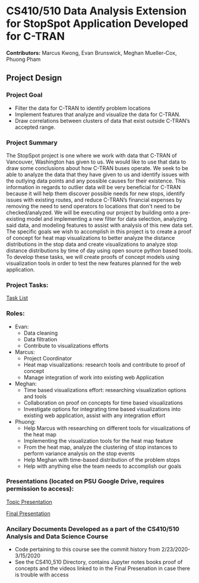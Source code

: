 # CS410/510 Data Analysis Extension for StopSpot Application Developed for C-TRAN
**Contributors:** Marcus Kwong, Evan Brunswick, Meghan Mueller-Cox, Phuong Pham

## Project Design

### Project Goal
* Filter the data for C-TRAN to identify problem locations
* Implement features that analyze and visualize the data for C-TRAN.
* Draw correlations between clusters of data that exist outside C-TRAN’s accepted range.

### Project Summary
The StopSpot project is one where we work with data that C-TRAN of Vancouver, Washington has given to us. We would like to use that data to draw some conclusions about how C-TRAN buses operate. We seek to be able to analyze the data that they have given to us and identify issues with the outlying data points and any possible causes for their existence. This information in regards to outlier data will be very beneficial for C-TRAN because it will help them discover possible needs for new stops, identify issues with existing routes, and reduce C-TRAN’s financial expenses by removing the need to send operators to locations that don't need to be checked/analyzed. We will be executing our project by building onto a pre-existing model and implementing a new filter for data selection, analyzing said data, and modeling features to assist with analysis of this new data set. The specific goals we wish to accomplish in this project is to create a proof of concept for heat map visualizations to better analyze the distance distributions in the stop data and create visualizations to analyze stop distance distributions by time of day using open source python based tools. To develop these tasks, we will create proofs of concept models using visualization tools in order to test the new features planned for the web application.

### Project Tasks:
[Task List](https://docs.google.com/spreadsheets/d/1yQvNPGIrTbJYmvEP3dhnun-5BOvOYidJOPh_eNfEbGQ/edit#gid=0)

### Roles:
* Evan:
  * Data cleaning
  * Data filtration
  * Contribute to visualizations efforts
* Marcus:
  * Project Coordinator
  * Heat map visualizations: research tools and contribute to proof of concept
  * Manage integration of work into existing web Application
* Meghan:
  * Time based visualizations effort: researching visualization options and tools
  * Collaboration on proof on concepts for time based visualizations
  * Investigate options for integrating time based visualizations into existing web application, assist with any integration effort
* Phuong:
  * Help Marcus with researching on different tools for visualizations of the heat map
  * Implementing the visualization tools for the heat map feature
  * From the heat map, analyze the clustering of stop instances to perform variance analysis on the stop events
  * Help Meghan with time-based distribution of the problem stops
  * Help with anything else the team needs to accomplish our goals
 

### Presentations (located on PSU Google Drive, requires permission to access):
[Topic Presentation](https://drive.google.com/open?id=1anYrv2r58wyaZ7Tbpuwg6vwYmCM_qrfZgg-mYJmZlY8)

[Final Presentation](https://drive.google.com/open?id=15yqhLlrnHHhHzbIgviLQMe7k3bA1VMER9613zC2vkRw)

### Ancilary Documents Developed as a part of the CS410/510 Analysis and Data Science Course
* Code pertaining to this course see the commit history from 2/23/2020-3/15/2020
* See the CS410_510 Directory, contains Jupyter notes books proof of concepts and the videos linked to in the
  Final Presenation in case there is trouble with access
